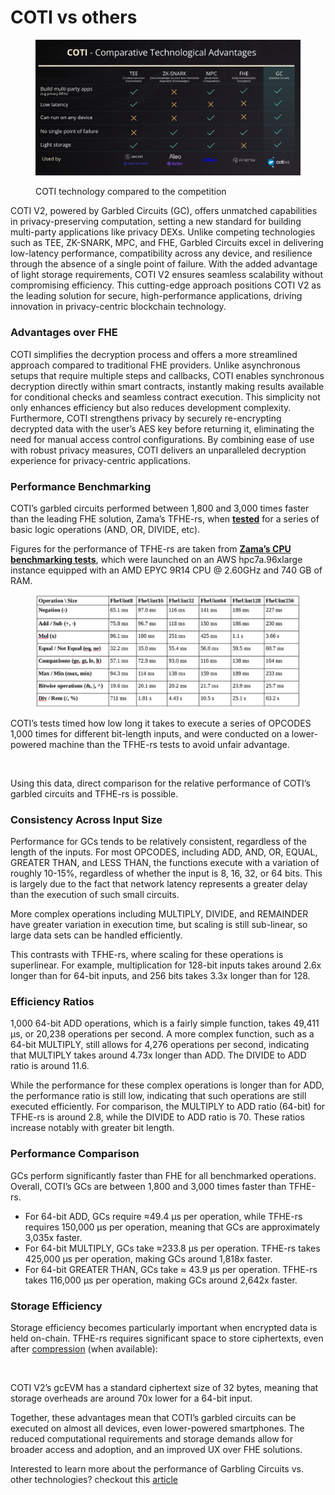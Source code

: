 # COTI vs others

<figure><img src="../../.gitbook/assets/image (2) (1).png" alt=""><figcaption><p>COTI technology compared to the competition</p></figcaption></figure>

COTI V2, powered by Garbled Circuits (GC), offers unmatched capabilities in privacy-preserving computation, setting a new standard for building multi-party applications like privacy DEXs. Unlike competing technologies such as TEE, ZK-SNARK, MPC, and FHE, Garbled Circuits excel in delivering low-latency performance, compatibility across any device, and resilience through the absence of a single point of failure. With the added advantage of light storage requirements, COTI V2 ensures seamless scalability without compromising efficiency. This cutting-edge approach positions COTI V2 as the leading solution for secure, high-performance applications, driving innovation in privacy-centric blockchain technology.

### Advantages over FHE

COTI simplifies the decryption process and offers a more streamlined approach compared to traditional FHE providers. Unlike asynchronous setups that require multiple steps and callbacks, COTI enables synchronous decryption directly within smart contracts, instantly making results available for conditional checks and seamless contract execution. This simplicity not only enhances efficiency but also reduces development complexity. Furthermore, COTI strengthens privacy by securely re-encrypting decrypted data with the user’s AES key before returning it, eliminating the need for manual access control configurations. By combining ease of use with robust privacy measures, COTI delivers an unparalleled decryption experience for privacy-centric applications.

### Performance Benchmarking

COTI’s garbled circuits performed between 1,800 and 3,000 times faster than the leading FHE solution, Zama’s TFHE-rs, when [**tested**](https://medium.com/cotinetwork/coti-2-leading-the-way-in-privacy-preserving-blockchain-solutions-benchmark-study-7dac5fe18a08) for a series of basic logic operations (AND, OR, DIVIDE, etc).&#x20;

Figures for the performance of TFHE-rs are taken from [**Zama’s CPU benchmarking tests**](https://docs.zama.ai/tfhe-rs/get-started/benchmarks), which were launched on an AWS hpc7a.96xlarge instance equipped with an AMD EPYC 9R14 CPU @ 2.60GHz and 740 GB of RAM.

<figure><img src="../../.gitbook/assets/image (6).png" alt=""><figcaption></figcaption></figure>

COTI’s tests timed how low long it takes to execute a series of OPCODES 1,000 times for different bit-length inputs, and were conducted on a lower-powered machine than the TFHE-rs tests to avoid unfair advantage.

<figure><img src="https://lh7-rt.googleusercontent.com/docsz/AD_4nXcq9FoiLTvaF6mX1m25wr3ZvvgSz5nIK2zE87qaSZuvdoxpVypQilKKNxInNTnAepzkzrPefFMYDrAiJA2KtzU9mgIc6K7CgBAImAPgR5WjDVagLoy5V71wV-nbXKCTV_uqDB1j?key=a50IkdX6SdNbikZ_4QPfnsU0" alt=""><figcaption></figcaption></figure>

Using this data, direct comparison for the relative performance of COTI’s garbled circuits and TFHE-rs is possible.

### Consistency Across Input Size

Performance for GCs tends to be relatively consistent, regardless of the length of the inputs. For most OPCODES, including ADD, AND, OR, EQUAL, GREATER THAN, and LESS THAN, the functions execute with a variation of roughly 10-15%, regardless of whether the input is 8, 16, 32, or 64 bits. This is largely due to the fact that network latency represents a greater delay than the execution of such small circuits.

More complex operations including MULTIPLY, DIVIDE, and REMAINDER have greater variation in execution time, but scaling is still sub-linear, so large data sets can be handled efficiently.&#x20;

This contrasts with TFHE-rs, where scaling for these operations is superlinear. For example, multiplication for 128-bit inputs takes around 2.6x longer than for 64-bit inputs, and 256 bits takes 3.3x longer than for 128.

### Efficiency Ratios

1,000 64-bit ADD operations, which is a fairly simple function, takes 49,411 μs, or 20,238 operations per second. A more complex function, such as a 64-bit MULTIPLY, still allows for 4,276 operations per second, indicating that MULTIPLY takes around 4.73x longer than ADD. The DIVIDE to ADD ratio is around 11.6.

While the performance for these complex operations is longer than for ADD, the performance ratio is still low, indicating that such operations are still executed efficiently. For comparison, the MULTIPLY to ADD ratio (64-bit) for TFHE-rs is around 2.8, while the DIVIDE to ADD ratio is 70. These ratios increase notably with greater bit length.

### Performance Comparison

GCs perform significantly faster than FHE for all benchmarked operations. Overall, COTI’s GCs are between 1,800 and 3,000 times faster than TFHE-rs.

* For 64-bit ADD, GCs require ≈49.4 μs per operation, while TFHE-rs requires 150,000 μs per operation, meaning that GCs are approximately 3,035x faster.
* For 64-bit MULTIPLY, GCs take ≈233.8 μs per operation. TFHE-rs takes 425,000 μs per operation, making GCs around 1,818x faster.
* For 64-bit GREATER THAN, GCs take ≈ 43.9 μs per operation. TFHE-rs takes 116,000 μs per operation, making GCs around 2,642x faster.

### Storage Efficiency

Storage efficiency becomes particularly important when encrypted data is held on-chain. TFHE-rs requires significant space to store ciphertexts, even after [compression](https://www.zama.ai/post/tfhe-rs-v0-7-ciphertext-compression-multi-gpu-support-and-more) (when available):

<figure><img src="https://lh7-rt.googleusercontent.com/docsz/AD_4nXeIlbrI2H--kFJMzKo8SU1Jeq2NWefynI8BseU12jLldlLGuR8tulmJWD1wd2KxIjZ5f1ewutaGA95lrXefvY3TK6GqIS8DBxDZXxu9_k1pI1pwDXEb5eKUQuousWONzfEo8ktoaQ?key=a50IkdX6SdNbikZ_4QPfnsU0" alt=""><figcaption></figcaption></figure>

COTI V2’s gcEVM has a standard ciphertext size of 32 bytes, meaning that storage overheads are around 70x lower for a 64-bit input.

Together, these advantages mean that COTI’s garbled circuits can be executed on almost all devices, even lower-powered smartphones. The reduced computational requirements and storage demands allow for broader access and adoption, and an improved UX over FHE solutions.

Interested to learn more about the performance of Garbling Circuits vs. other technologies? checkout this [article](https://medium.com/cotinetwork/cotis-v2-cutting-edge-garbled-circuits-compared-to-other-privacy-preserving-smart-contracts-9e5b912612fa)
